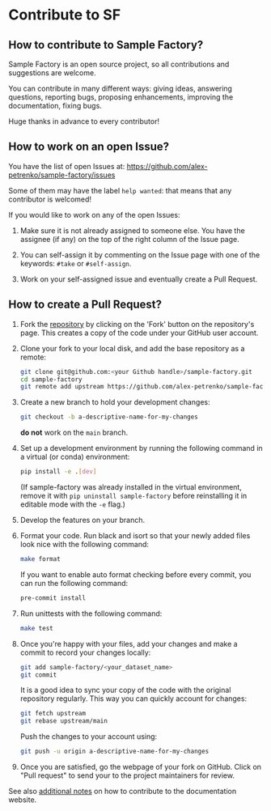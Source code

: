 # Contribute to SF

## How to contribute to Sample Factory?

Sample Factory is an open source project, so all contributions and suggestions are welcome.

You can contribute in many different ways: giving ideas, answering questions, reporting bugs, proposing enhancements, 
improving the documentation, fixing bugs.

Huge thanks in advance to every contributor!


## How to work on an open Issue?

You have the list of open Issues at: https://github.com/alex-petrenko/sample-factory/issues

Some of them may have the label `help wanted`: that means that any contributor is welcomed!

If you would like to work on any of the open Issues:

1. Make sure it is not already assigned to someone else. You have the assignee (if any) on the top of the right column of the Issue page.

2. You can self-assign it by commenting on the Issue page with one of the keywords: `#take` or `#self-assign`.

3. Work on your self-assigned issue and eventually create a Pull Request.

## How to create a Pull Request?
1. Fork the [repository](https://github.com/alex-petrenko/sample-factory) by clicking on the 'Fork' button on the repository's page. This creates a copy of the code under your GitHub user account.

2. Clone your fork to your local disk, and add the base repository as a remote:

	```bash
	git clone git@github.com:<your Github handle>/sample-factory.git
	cd sample-factory
	git remote add upstream https://github.com/alex-petrenko/sample-factory.git
	```

3. Create a new branch to hold your development changes:

	```bash
	git checkout -b a-descriptive-name-for-my-changes
	```

	**do not** work on the `main` branch.

4. Set up a development environment by running the following command in a virtual (or conda) environment:

	```bash
	pip install -e .[dev]
	```

   (If sample-factory was already installed in the virtual environment, remove
   it with `pip uninstall sample-factory` before reinstalling it in editable
   mode with the `-e` flag.)

5. Develop the features on your branch.

6. Format your code. Run black and isort so that your newly added files look nice with the following command:

	```bash
	make format
	```
 
	If you want to enable auto format checking before every commit, you can run the following command: 
	```bash
	pre-commit install
	```

7. Run unittests with the following command:
	```bash
	make test
	```
8. Once you're happy with your files, add your changes and make a commit to record your changes locally:

	```bash
	git add sample-factory/<your_dataset_name>
	git commit
	```

	It is a good idea to sync your copy of the code with the original
	repository regularly. This way you can quickly account for changes:

	```bash
	git fetch upstream
	git rebase upstream/main
    ```

   Push the changes to your account using:

   ```bash
   git push -u origin a-descriptive-name-for-my-changes
   ```

9. Once you are satisfied, go the webpage of your fork on GitHub. Click on "Pull request" to send your to the project maintainers for review.

See also [additional notes](doc-contribution.md) on how to contribute to the documentation website.